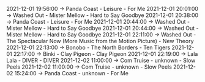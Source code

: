 2021-12-01 19:56:00 -> Panda Coast - Leisure - For Me
2021-12-01 20:01:00 -> Washed Out - Mister Mellow - Hard to Say Goodbye
2021-12-01 20:38:00 -> Panda Coast - Leisure - For Me
2021-12-01 20:44:00 -> Washed Out - Mister Mellow - Hard to Say Goodbye
2021-12-01 20:44:00 -> Washed Out - Mister Mellow - Hard to Say Goodbye
2021-12-01 22:11:00 -> Washed Out - The Spectacular Now (More Music from the Motion Picture) - New Theory
2021-12-01 22:13:00 -> Bonobo - The North Borders - Ten Tigers
2021-12-01 22:17:00 -> Binki - Clay Pigeon - Clay Pigeon
2021-12-01 22:19:00 -> Lala Lala - DIVER - DIVER
2021-12-02 11:00:00 -> Com Truise - unknown - Slow Peels
2021-12-02 11:00:00 -> Com Truise - unknown - Slow Peels
2021-12-02 15:24:00 -> Panda Coast - unknown - For Me
